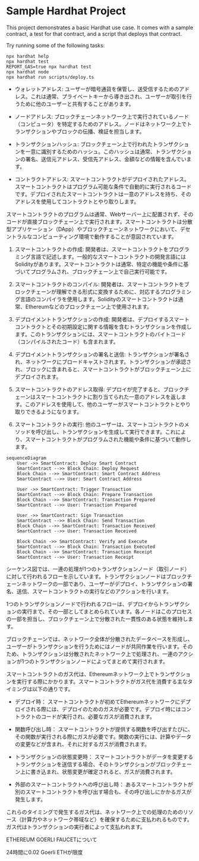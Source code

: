 # Sample Hardhat Project

This project demonstrates a basic Hardhat use case. It comes with a sample contract, a test for that contract, and a script that deploys that contract.

Try running some of the following tasks:

```shell
npx hardhat help
npx hardhat test
REPORT_GAS=true npx hardhat test
npx hardhat node
npx hardhat run scripts/deploy.ts
```

- ウォレットアドレス: ユーザーが暗号通貨を保管し、送受信するためのアドレス。これは通常、プライベートキーから導き出され、ユーザーが取引を行うために他のユーザーと共有することがあります。

- ノードアドレス: ブロックチェーンネットワーク上で実行されているノード（コンピュータ）を特定するためのアドレス。ノードはネットワーク上でトランザクションやブロックの伝播、検証を担当します。

- トランザクションハッシュ: ブロックチェーン上で行われたトランザクションを一意に識別するためのハッシュ。このハッシュは通常、トランザクションの署名、送信元アドレス、受信先アドレス、金額などの情報を含んでいます。

- コントラクトアドレス: スマートコントラクトがデプロイされたアドレス。スマートコントラクトはプログラム可能な条件で自動的に実行されるコードです。デプロイされたスマートコントラクトは一意のアドレスを持ち、そのアドレスを使用してコントラクトとやり取りします。

スマートコントラクトのプログラムは通常、Webサーバー上に配置されず、そのコードが直接ブロックチェーン上で実行されます。スマートコントラクトは分散型アプリケーション（DApp）やブロックチェーンネットワークにおいて、デセントラルなコンピューティング環境で動作することが意図されています。

1. スマートコントラクトの作成: 開発者は、スマートコントラクトをプログラミング言語で記述します。一般的なスマートコントラクトの開発言語にはSolidityがあります。スマートコントラクトは通常、特定の機能や条件に基づいてプログラムされ、ブロックチェーン上で自己実行可能です。

1. スマートコントラクトのコンパイル: 開発者は、スマートコントラクトをブロックチェーンが理解できる形式に変換するために、対応するプログラミング言語のコンパイラを使用します。Solidityのスマートコントラクトは通常、Ethereumなどのブロックチェーン上で使用されます。

1. デプロイメントトランザクションの作成: 開発者は、デプロイするスマートコントラクトとその初期設定に関する情報を含むトランザクションを作成します。このトランザクションには、スマートコントラクトのバイトコード（コンパイルされたコード）も含まれます。

1. デプロイメントトランザクションの署名と送信: トランザクションが署名され、ネットワークにブロードキャストされます。トランザクションが承認され、ブロックに含まれると、スマートコントラクトがブロックチェーン上にデプロイされます。

1. スマートコントラクトのアドレス取得: デプロイが完了すると、ブロックチェーンはスマートコントラクトに割り当てられた一意のアドレスを返します。このアドレスを使用して、他のユーザーがスマートコントラクトとやり取りできるようになります。

1. スマートコントラクトの実行: 他のユーザーは、スマートコントラクトのメソッドを呼び出し、トランザクションを生成して実行できます。これにより、スマートコントラクトがプログラムされた機能や条件に基づいて動作します。

```mermaid
sequenceDiagram
    User ->> SmartContract: Deploy Smart Contract
    SmartContract -->> Block Chain: Deploy Request
    Block Chain -->> SmartContract: Smart Contract Address
    SmartContract -->> User: Smart Contract Address

    User ->> SmartContract: Trigger Transaction
    SmartContract -->> Block Chain: Prepare Transaction
    Block Chain -->> SmartContract: Transaction Prepared
    SmartContract -->> User: Transaction Prepared

    User ->> SmartContract: Sign Transaction
    SmartContract -->> Block Chain: Send Transaction
    Block Chain -->> SmartContract: Transaction Received
    SmartContract -->> User: Transaction Received

    Block Chain ->> SmartContract: Verify and Execute
    SmartContract -->> Block Chain: Transaction Executed
    Block Chain -->> SmartContract: Transaction Receipt
    SmartContract -->> User: Transaction Receipt
```

シーケンス図では、一連の処理が1つのトランザクションノード（取引ノード）に対して行われるフローを示しています。トランザクションノードはブロックチェーンネットワークの一部であり、ユーザーがデプロイ、トランザクションの署名、送信、スマートコントラクトの実行などのアクションを行います。

1つのトランザクションノードで行われるフローは、デプロイからトランザクションの実行まで、その一部としてまとめられています。各ノードはこのプロセスの一部を担当し、ブロックチェーン上で分散された一貫性のある状態を維持します。

ブロックチェーンでは、ネットワーク全体が分散されたデータベースを形成し、ユーザーがトランザクションを行うためにはノードが共同作業を行います。そのため、トランザクションは分散されたネットワーク上で処理され、一連のアクションが1つのトランザクションノードによってまとめて実行されます。

スマートコントラクトのガス代は、Ethereumネットワーク上でトランザクションを実行する際にかかります。スマートコントラクトがガス代を消費する主なタイミングは以下の通りです。

- デプロイ時： スマートコントラクトが初めてEthereumネットワークにデプロイされる際には、デプロイのためのガスが必要です。デプロイ時にはコントラクトのコードが実行され、必要なガスが消費されます。

- 関数呼び出し時： スマートコントラクトが提供する関数を呼び出すたびに、その関数が実行される際にガスが必要です。関数の実行には、計算やデータの変更などが含まれ、それに対するガスが消費されます。

- トランザクションの状態変更時： スマートコントラクトがデータを変更するトランザクションを送信する場合、そのトランザクションがブロックチェーン上に書き込まれ、状態変更が確定されると、ガスが消費されます。

- 外部のスマートコントラクトへの呼び出し時： あるスマートコントラクトが別のスマートコントラクトを呼び出す場合も、その呼び出しにかかるガスが発生します。

これらのタイミングで発生するガス代は、ネットワーク上での処理のためのリソース（計算力やネットワーク帯域など）を確保するために支払われるものです。ガス代はトランザクションの実行者によって支払われます。

ETHEREUM GOERLI FAUCETについて

24時間に0.02 Goerli ETHが限度